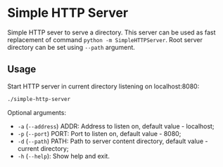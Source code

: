# Simple HTTP Server

Simple HTTP sever to serve a directory. This server can be used as fast replacement of command
`python -m SimpleHTTPServer`. Root server directory can be set using `--path` argument.

## Usage

Start HTTP server in current directory listening on localhost:8080:

```bash
./simple-http-server
```

Optional arguments:

* `-a` (`--address`) ADDR: Address to listen on, default value - localhost;
* `-p` (`--port`) PORT: Port to listen on, default value - 8080;
* `-d` (`--path`) PATH: Path to server content directory, default value - current directory;
* `-h` (`--help`): Show help and exit.
